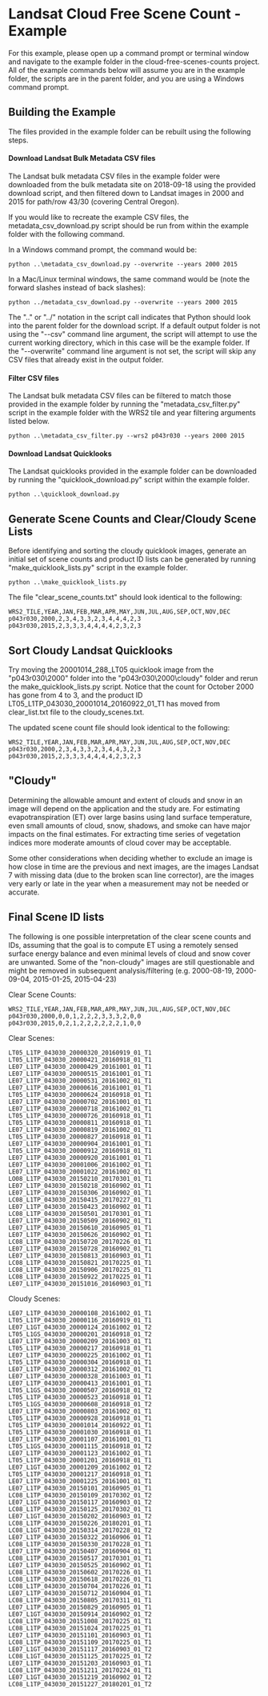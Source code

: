 # Landsat Cloud Free Scene Count - Example

For this example, please open up a command prompt or terminal window and navigate to the example folder in the cloud-free-scenes-counts project.  All of the example commands below will assume you are in the example folder, the scripts are in the parent folder, and you are using a Windows command prompt.

## Building the Example

The files provided in the example folder can be rebuilt using the following steps.

#### Download Landsat Bulk Metadata CSV files

The Landsat bulk metadata CSV files in the example folder were downloaded from the bulk metadata site on 2018-09-18 using the provided download script, and then filtered down to Landsat images in 2000 and 2015 for path/row 43/30 (covering Central Oregon).

If you would like to recreate the example CSV files, the metadata_csv_download.py script should be run from within the example folder with the following command.

In a Windows command prompt, the command would be:
```
python ..\metadata_csv_download.py --overwrite --years 2000 2015
```

In a Mac/Linux terminal windows, the same command would be (note the forward slashes instead of back slashes):
```
python ../metadata_csv_download.py --overwrite --years 2000 2015
```

The "..\" or "../" notation in the script call indicates that Python should look into the parent folder for the download script.  If a default output folder is not using the "--csv" command line argument, the script will attempt to use the current working directory, which in this case will be the example folder.  If the "--overwrite" command line argument is not set, the script will skip any CSV files that already exist in the output folder.

#### Filter CSV files

The Landsat bulk metadata CSV files can be filtered to match those provided in the example folder by running the "metadata_csv_filter.py" script in the example folder with the WRS2 tile and year filtering arguments listed below.

```
python ..\metadata_csv_filter.py --wrs2 p043r030 --years 2000 2015
```

#### Download Landsat Quicklooks

The Landsat quicklooks provided in the example folder can be downloaded by running the "quicklook_download.py" script within the example folder.

```
python ..\quicklook_download.py
```

## Generate Scene Counts and Clear/Cloudy Scene Lists

Before identifying and sorting the cloudy quicklook images, generate an initial set of scene counts and product ID lists can be generated by running "make_quicklook_lists.py" script in the example folder.

```
python ..\make_quicklook_lists.py
```

The file "clear_scene_counts.txt" should look identical to the following:
```
WRS2_TILE,YEAR,JAN,FEB,MAR,APR,MAY,JUN,JUL,AUG,SEP,OCT,NOV,DEC
p043r030,2000,2,3,4,3,3,2,3,4,4,4,2,3
p043r030,2015,2,3,3,3,4,4,4,4,2,3,2,3
```

## Sort Cloudy Landsat Quicklooks

Try moving the 20001014_288_LT05 quicklook image from the "p043r030\2000" folder into the "p043r030\2000\cloudy" folder and rerun the make_quicklook_lists.py script.  Notice that the count for October 2000 has gone from 4 to 3, and the product ID LT05_L1TP_043030_20001014_20160922_01_T1 has moved from clear_list.txt file to the cloudy_scenes.txt.

The updated scene count file should look identical to the following:
```
WRS2_TILE,YEAR,JAN,FEB,MAR,APR,MAY,JUN,JUL,AUG,SEP,OCT,NOV,DEC
p043r030,2000,2,3,4,3,3,2,3,4,4,3,2,3
p043r030,2015,2,3,3,3,4,4,4,4,2,3,2,3
```

## "Cloudy"

Determining the allowable amount and extent of clouds and snow in an image will depend on the application and the study are.  For estimating evapotranspiration (ET) over large basins using land surface temperature, even small amounts of cloud, snow, shadows, and smoke can have major impacts on the final estimates.  For extracting time series of vegetation indices more moderate amounts of cloud cover may be acceptable.

Some other considerations when deciding whether to exclude an image is how close in time are the previous and next images, are the images Landsat 7 with missing data (due to the broken scan line corrector), are the images very early or late in the year when a measurement may not be needed or accurate.

## Final Scene ID lists

The following is one possible interpretation of the clear scene counts and IDs, assuming that the goal is to compute ET using a remotely sensed surface energy balance and even minimal levels of cloud and snow cover are unwanted.  Some of the "non-cloudy" images are still questionable and might be removed in subsequent analysis/filtering (e.g. 2000-08-19, 2000-09-04, 2015-01-25, 2015-04-23)

Clear Scene Counts:
```
WRS2_TILE,YEAR,JAN,FEB,MAR,APR,MAY,JUN,JUL,AUG,SEP,OCT,NOV,DEC
p043r030,2000,0,0,1,2,2,2,3,3,3,2,0,0
p043r030,2015,0,2,1,2,2,2,2,2,2,1,0,0
```

Clear Scenes:
```
LT05_L1TP_043030_20000320_20160919_01_T1
LT05_L1TP_043030_20000421_20160918_01_T1
LE07_L1TP_043030_20000429_20161001_01_T1
LE07_L1TP_043030_20000515_20161001_01_T1
LE07_L1TP_043030_20000531_20161002_01_T1
LE07_L1TP_043030_20000616_20161001_01_T1
LT05_L1TP_043030_20000624_20160918_01_T1
LE07_L1TP_043030_20000702_20161001_01_T1
LE07_L1TP_043030_20000718_20161002_01_T1
LT05_L1TP_043030_20000726_20160918_01_T1
LT05_L1TP_043030_20000811_20160918_01_T1
LE07_L1TP_043030_20000819_20161002_01_T1
LT05_L1TP_043030_20000827_20160918_01_T1
LE07_L1TP_043030_20000904_20161001_01_T1
LT05_L1TP_043030_20000912_20160918_01_T1
LE07_L1TP_043030_20000920_20161001_01_T1
LE07_L1TP_043030_20001006_20161002_01_T1
LE07_L1TP_043030_20001022_20161002_01_T1
LO08_L1TP_043030_20150210_20170301_01_T1
LE07_L1TP_043030_20150218_20160902_01_T1
LE07_L1TP_043030_20150306_20160902_01_T1
LC08_L1TP_043030_20150415_20170227_01_T1
LE07_L1TP_043030_20150423_20160902_01_T1
LC08_L1TP_043030_20150501_20170301_01_T1
LE07_L1TP_043030_20150509_20160902_01_T1
LE07_L1TP_043030_20150610_20160905_01_T1
LE07_L1TP_043030_20150626_20160902_01_T1
LC08_L1TP_043030_20150720_20170226_01_T1
LE07_L1TP_043030_20150728_20160902_01_T1
LE07_L1TP_043030_20150813_20160903_01_T1
LC08_L1TP_043030_20150821_20170225_01_T1
LC08_L1TP_043030_20150906_20170225_01_T1
LC08_L1TP_043030_20150922_20170225_01_T1
LE07_L1TP_043030_20151016_20160903_01_T1
```

Cloudy Scenes:
```
LE07_L1TP_043030_20000108_20161002_01_T1
LT05_L1TP_043030_20000116_20160919_01_T1
LE07_L1GT_043030_20000124_20161002_01_T2
LT05_L1GS_043030_20000201_20160918_01_T2
LE07_L1TP_043030_20000209_20161003_01_T1
LT05_L1TP_043030_20000217_20160918_01_T1
LE07_L1TP_043030_20000225_20161002_01_T1
LT05_L1TP_043030_20000304_20160918_01_T1
LE07_L1TP_043030_20000312_20161002_01_T1
LE07_L1TP_043030_20000328_20161003_01_T1
LE07_L1TP_043030_20000413_20161001_01_T1
LT05_L1GS_043030_20000507_20160918_01_T2
LT05_L1TP_043030_20000523_20160918_01_T1
LT05_L1GS_043030_20000608_20160918_01_T2
LE07_L1TP_043030_20000803_20161002_01_T1
LT05_L1TP_043030_20000928_20160918_01_T1
LT05_L1TP_043030_20001014_20160922_01_T1
LT05_L1TP_043030_20001030_20160918_01_T1
LE07_L1TP_043030_20001107_20161001_01_T1
LT05_L1GS_043030_20001115_20160918_01_T2
LE07_L1TP_043030_20001123_20161002_01_T1
LT05_L1TP_043030_20001201_20160918_01_T1
LE07_L1GT_043030_20001209_20161002_01_T2
LT05_L1TP_043030_20001217_20160918_01_T1
LE07_L1TP_043030_20001225_20161001_01_T1
LE07_L1TP_043030_20150101_20160905_01_T1
LC08_L1TP_043030_20150109_20170302_01_T2
LE07_L1GT_043030_20150117_20160903_01_T2
LC08_L1TP_043030_20150125_20170302_01_T1
LE07_L1GT_043030_20150202_20160903_01_T2
LC08_L1TP_043030_20150226_20180201_01_T1
LC08_L1GT_043030_20150314_20170228_01_T2
LE07_L1TP_043030_20150322_20160906_01_T1
LC08_L1TP_043030_20150330_20170228_01_T1
LE07_L1TP_043030_20150407_20160904_01_T1
LC08_L1TP_043030_20150517_20170301_01_T1
LE07_L1TP_043030_20150525_20160902_01_T1
LC08_L1TP_043030_20150602_20170226_01_T1
LC08_L1TP_043030_20150618_20170226_01_T1
LC08_L1TP_043030_20150704_20170226_01_T1
LE07_L1TP_043030_20150712_20160904_01_T1
LC08_L1TP_043030_20150805_20170311_01_T1
LE07_L1TP_043030_20150829_20160905_01_T1
LE07_L1GT_043030_20150914_20160902_01_T2
LC08_L1TP_043030_20151008_20170225_01_T1
LC08_L1TP_043030_20151024_20170225_01_T1
LE07_L1TP_043030_20151101_20160903_01_T1
LC08_L1TP_043030_20151109_20170225_01_T1
LE07_L1GT_043030_20151117_20160903_01_T2
LC08_L1GT_043030_20151125_20170225_01_T2
LE07_L1TP_043030_20151203_20160903_01_T1
LC08_L1TP_043030_20151211_20170224_01_T1
LE07_L1GT_043030_20151219_20160902_01_T2
LC08_L1TP_043030_20151227_20180201_01_T2
```
